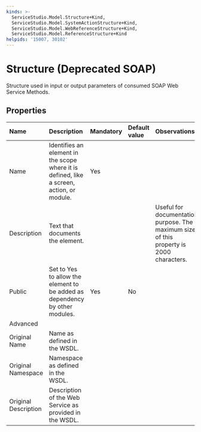 ```yaml
---
kinds: >-
  ServiceStudio.Model.Structure+Kind,
  ServiceStudio.Model.SystemActionStructure+Kind,
  ServiceStudio.Model.WebReferenceStructure+Kind,
  ServiceStudio.Model.ReferenceStructure+Kind
helpids: '15007, 30102'
---
```


# Structure \(Deprecated SOAP\)

Structure used in input or output parameters of consumed SOAP Web Service Methods.

## Properties

| Name | Description | Mandatory | Default value | Observations |
| :--- | :--- | :--- | :--- | :--- |
| Name | Identifies an element in the scope where it is defined, like a screen, action, or module. | Yes |  |  |
| Description | Text that documents the element. |  |  | Useful for documentation purpose. The maximum size of this property is 2000 characters. |
| Public | Set to Yes to allow the element to be added as dependency by other modules. | Yes | No |  |
| Advanced |  |  |  |  |
| Original Name | Name as defined in the WSDL. |  |  |  |
| Original Namespace | Namespace as defined in the WSDL. |  |  |  |
| Original Description | Description of the Web Service as provided in the WSDL. |  |  |  |

